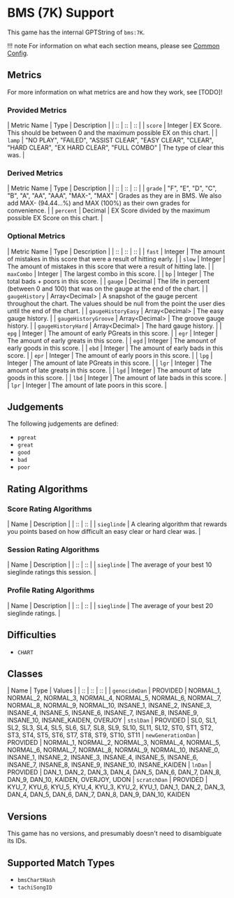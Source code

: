 # BMS (7K) Support

This game has the internal GPTString of `bms:7K`.

!!! note
	For information on what each section means, please see [Common Config](../common-config/index.md).

## Metrics

For more information on what metrics are and how they work, see [TODO]!

### Provided Metrics

| Metric Name | Type | Description |
| :: | :: | :: |
| `score` | Integer | EX Score. This should be between 0 and the maximum possible EX on this chart. |
| `lamp` | "NO PLAY", "FAILED", "ASSIST CLEAR", "EASY CLEAR", "CLEAR", "HARD CLEAR", "EX HARD CLEAR", "FULL COMBO" | The type of clear this was. |

### Derived Metrics

| Metric Name | Type | Description |
| :: | :: | :: |
| `grade` | "F", "E", "D", "C", "B", "A", "AA", "AAA", "MAX-", "MAX" | Grades as they are in BMS. We also add MAX- (94.44...%) and MAX (100%) as their own grades for convenience. |
| `percent` | Decimal | EX Score divided by the maximum possible EX Score on this chart. |

### Optional Metrics

| Metric Name | Type | Description |
| :: | :: | :: |
| `fast` | Integer | The amount of mistakes in this score that were a result of hitting early. |
| `slow` | Integer | The amount of mistakes in this score that were a result of hitting late. |
| `maxCombo` | Integer | The largest combo in this score. |
| `bp` | Integer | The total bads + poors in this score. |
| `gauge` | Decimal | The life in percent (between 0 and 100) that was on the gauge at the end of the chart. |
| `gaugeHistory` | Array&lt;Decimal&gt; | A snapshot of the gauge percent throughout the chart. The values should be null from the point the user dies until the end of the chart. |
| `gaugeHistoryEasy` | Array&lt;Decimal&gt; | The easy gauge history. |
| `gaugeHistoryGroove` | Array&lt;Decimal&gt; | The groove gauge history. |
| `gaugeHistoryHard` | Array&lt;Decimal&gt; | The hard gauge history. |
| `epg` | Integer | The amount of early PGreats in this score. |
| `egr` | Integer | The amount of early greats in this score. |
| `egd` | Integer | The amount of early goods in this score. |
| `ebd` | Integer | The amount of early bads in this score. |
| `epr` | Integer | The amount of early poors in this score. |
| `lpg` | Integer | The amount of late PGreats in this score. |
| `lgr` | Integer | The amount of late greats in this score. |
| `lgd` | Integer | The amount of late goods in this score. |
| `lbd` | Integer | The amount of late bads in this score. |
| `lpr` | Integer | The amount of late poors in this score. |

## Judgements

The following judgements are defined:

- `pgreat`
- `great`
- `good`
- `bad`
- `poor`

## Rating Algorithms

### Score Rating Algorithms

| Name | Description |
| :: | :: |
| `sieglinde` | A clearing algorithm that rewards you points based on how difficult an easy clear or hard clear was. |

### Session Rating Algorithms

| Name | Description |
| :: | :: |
| `sieglinde` | The average of your best 10 sieglinde ratings this session. |

### Profile Rating Algorithms

| Name | Description |
| :: | :: |
| `sieglinde` | The average of your best 20 sieglinde ratings. |

## Difficulties

- `CHART`

## Classes

| Name | Type | Values |
| :: | :: | :: |
| `genocideDan` | PROVIDED | NORMAL_1, NORMAL_2, NORMAL_3, NORMAL_4, NORMAL_5, NORMAL_6, NORMAL_7, NORMAL_8, NORMAL_9, NORMAL_10, INSANE_1, INSANE_2, INSANE_3, INSANE_4, INSANE_5, INSANE_6, INSANE_7, INSANE_8, INSANE_9, INSANE_10, INSANE_KAIDEN, OVERJOY
| `stslDan` | PROVIDED | SL0, SL1, SL2, SL3, SL4, SL5, SL6, SL7, SL8, SL9, SL10, SL11, SL12, ST0, ST1, ST2, ST3, ST4, ST5, ST6, ST7, ST8, ST9, ST10, ST11
| `newGenerationDan` | PROVIDED | NORMAL_1, NORMAL_2, NORMAL_3, NORMAL_4, NORMAL_5, NORMAL_6, NORMAL_7, NORMAL_8, NORMAL_9, NORMAL_10, INSANE_0, INSANE_1, INSANE_2, INSANE_3, INSANE_4, INSANE_5, INSANE_6, INSANE_7, INSANE_8, INSANE_9, INSANE_10, INSANE_KAIDEN
| `lnDan` | PROVIDED | DAN_1, DAN_2, DAN_3, DAN_4, DAN_5, DAN_6, DAN_7, DAN_8, DAN_9, DAN_10, KAIDEN, OVERJOY, UDON
| `scratchDan` | PROVIDED | KYU_7, KYU_6, KYU_5, KYU_4, KYU_3, KYU_2, KYU_1, DAN_1, DAN_2, DAN_3, DAN_4, DAN_5, DAN_6, DAN_7, DAN_8, DAN_9, DAN_10, KAIDEN

## Versions

This game has no versions, and presumably doesn't need to disambiguate its IDs.

## Supported Match Types

- `bmsChartHash`
- `tachiSongID`
